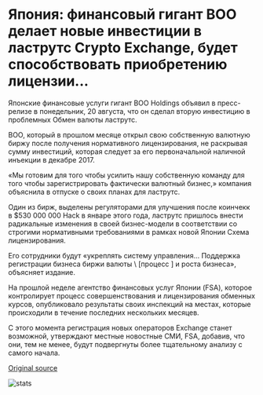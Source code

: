 # Япония: финансовый гигант ВОО делает новые инвестиции в ластрутс Crypto Exchange, будет способствовать приобретению лицензии...

Японские финансовые услуги гигант ВОО Holdings объявил в пресс-релизе в понедельник, 20 августа, что он сделал вторую инвестицию в проблемных Обмен валюты ластрутс.

ВОО, который в прошлом месяце открыл свою собственную валютную биржу после получения нормативного лицензирования, не раскрывая сумму инвестиций, которая следует за его первоначальной наличной инъекции в декабре 2017.

«Мы готовим для того чтобы усилить нашу собственную команду для того чтобы зарегистрировать фактически валютный бизнес,» компания объяснила в отпуске о своих планах для ластрутс.

Один из бирж, выделены регуляторами для улучшения после коинчекк в $530 000 000 Hack в январе этого года, ластрутс пришлось внести радикальные изменения в своей бизнес-модели в соответствии со строгими нормативными требованиями в рамках новой Японии Схема лицензирования.

Его сотрудники будут «укреплять систему управления... Поддержка регистрации бизнеса биржи валюты \ [процесс \] и роста бизнеса», объясняет издание.

На прошлой неделе агентство финансовых услуг Японии (FSA), которое контролирует процесс совершенствования и лицензирования обменных курсов, опубликовало результаты своих инспекций на местах, которые происходили в течение последних нескольких месяцев.

С этого момента регистрация новых операторов Exchange станет возможной, утверждают местные новостные СМИ, FSA, добавив, что они, тем не менее, будут подвергнуты более тщательному анализу с самого начала.

[Original source](https://cointelegraph.com/news/japan-finance-giant-sbi-makes-new-investment-in-lastroots-crypto-exchange-will-aid-license-acquisition)

![stats](https://c.statcounter.com/11760860/0/a89fa40b/1/ "stats")